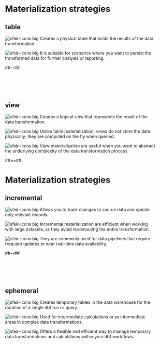 <!-- .slide: class="two-column" -->
# Materialization strategies

## table 

![sfeir-icons big](file-plus) <span style="vertical-align:top">Creates a physical table that holds the results of the data transformation</span>

![sfeir-icons big](database) <span style="vertical-align:top">It is suitable for scenarios where you want to persist the transformed data for further analysis or reporting.</span>

##--##  
<!-- .slide: data-background="var(--black)" -->
# &nbsp;

## view

![sfeir-icons big](file-plus) <span style="vertical-align:top">Creates a logical view that represents the result of the data transformation.</span>

![sfeir-icons big](cpu) <span style="vertical-align:top">Unlike table materialization, views do not store the data physically; they are computed on the fly when queried.</span>

![sfeir-icons big](codesandbox) <span style="vertical-align:top">View materialization are useful when you want to abstract the underlying complexity of the data transformation process.</span>

##==##
<!-- .slide: class="two-column" -->
# Materialization strategies

## incremental

![sfeir-icons big](plus) <span style="vertical-align:top">Allows you to track changes to source data and update only relevant records.</span>

![sfeir-icons big](maximize) <span style="vertical-align:top">Incremental materialization are efficient when working with large datasets, as they avoid recomputing the entire transformation.</span>

![sfeir-icons big](watch) <span style="vertical-align:top">They are commonly used for data pipelines that require frequent updates or near real-time data availability.</span>

##--##
<!-- .slide: data-background="var(--black)" -->
# &nbsp;
## ephemeral

![sfeir-icons big](clock) <span style="vertical-align:top">Creates temporary tables in the data warehouse for the duration of a single dbt run or query.</span>

![sfeir-icons big](percent) <span style="vertical-align:top">Used for intermediate calculations or as intermediate areas in complex data transformations.</span>

![sfeir-icons big](repeat) <span style="vertical-align:top">Offers a flexible and efficient way to manage temporary data transformations and calculations within your dbt workflows.</span>
